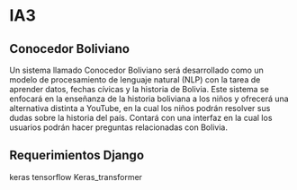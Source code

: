 # IA3
## Conocedor Boliviano
Un sistema llamado Conocedor Boliviano será desarrollado como un modelo de procesamiento de lenguaje natural (NLP) con la tarea de aprender datos, fechas cívicas y la historia de Bolivia. Este sistema se enfocará en la enseñanza de la historia boliviana a los niños y ofrecerá una alternativa distinta a YouTube, en la cual los niños podrán resolver sus dudas sobre la historia del país. Contará con una interfaz en la cual los usuarios podrán hacer preguntas relacionadas con Bolivia.


## Requerimientos Django


keras 
tensorflow
Keras_transformer
